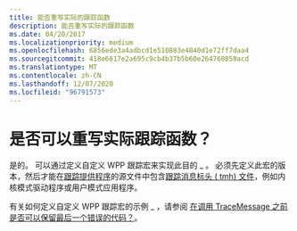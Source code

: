 ```yaml
---
title: 能否重写实际的跟踪函数
description: 能否重写实际的跟踪函数
ms.date: 04/20/2017
ms.localizationpriority: medium
ms.openlocfilehash: 6856ede3a4adbcd1e510883e4840d1e72ff7daa4
ms.sourcegitcommit: 418e6617e2a695c9cb4b37b5b60e264760858acd
ms.translationtype: MT
ms.contentlocale: zh-CN
ms.lasthandoff: 12/07/2020
ms.locfileid: "96791573"
---
```

# <a name="can-i-override-the-actual-tracing-function"></a>是否可以重写实际跟踪函数？


是的。 可以通过定义自定义 WPP 跟踪宏来实现此目的 \_ 。 必须先定义此宏的版本，然后才能在[跟踪提供程序](trace-provider.md)的源文件中包含[跟踪消息标头 ( tmh) 文件](trace-message-header-file.md)，例如内核模式驱动程序或用户模式应用程序。

有关如何定义自定义 WPP 跟踪宏的示例 \_ ，请参阅 [在调用 TraceMessage 之前是否可以保留最后一个错误的代码？](can-i-preserve-the-last-error-code-before-tracemessage-is-called-.md)。

 

 





